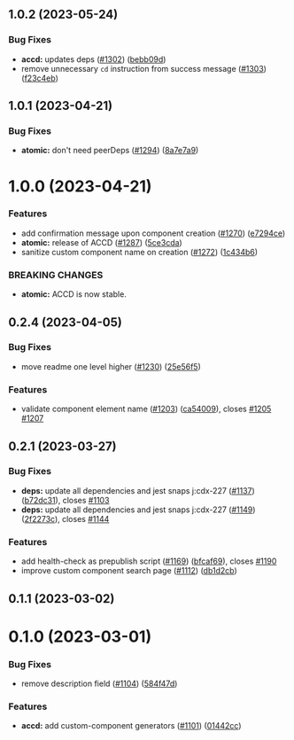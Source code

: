 ## 1.0.2 (2023-05-24)

### Bug Fixes

- **accd:** updates deps ([#1302](https://github.com/coveo/cli/issues/1302)) ([bebb09d](https://github.com/coveo/cli/commits/bebb09dca354cb33efaceffe844706d191a400c5))
- remove unnecessary `cd` instruction from success message ([#1303](https://github.com/coveo/cli/issues/1303)) ([f23c4eb](https://github.com/coveo/cli/commits/f23c4eb2d2b3fdf0c77e22f078396b76eadd32d1))

## 1.0.1 (2023-04-21)

### Bug Fixes

- **atomic:** don't need peerDeps ([#1294](https://github.com/coveo/cli/issues/1294)) ([8a7e7a9](https://github.com/coveo/cli/commits/8a7e7a9ae60b3837d2e3820d1af824756e4db549))

# 1.0.0 (2023-04-21)

### Features

- add confirmation message upon component creation ([#1270](https://github.com/coveo/cli/issues/1270)) ([e7294ce](https://github.com/coveo/cli/commits/e7294ce591b4c5b62ae63c3037b4ceb8c69f2d87))
- **atomic:** release of ACCD ([#1287](https://github.com/coveo/cli/issues/1287)) ([5ce3cda](https://github.com/coveo/cli/commits/5ce3cda28a7a68ec1cef34e49f60b8f1e82da4b0))
- sanitize custom component name on creation ([#1272](https://github.com/coveo/cli/issues/1272)) ([1c434b6](https://github.com/coveo/cli/commits/1c434b6c83fe688f37ff843c90aa01e84a5a1129))

### BREAKING CHANGES

- **atomic:** ACCD is now stable.

## 0.2.4 (2023-04-05)

### Bug Fixes

- move readme one level higher ([#1230](https://github.com/coveo/cli/issues/1230)) ([25e56f5](https://github.com/coveo/cli/commits/25e56f554ba0307c643e30873328b7ab6d88f037))

### Features

- validate component element name ([#1203](https://github.com/coveo/cli/issues/1203)) ([ca54009](https://github.com/coveo/cli/commits/ca54009607fcf44fdb4087be1f8bb72e81230c40)), closes [#1205](https://github.com/coveo/cli/issues/1205) [#1207](https://github.com/coveo/cli/issues/1207)

## 0.2.1 (2023-03-27)

### Bug Fixes

- **deps:** update all dependencies and jest snaps j:cdx-227 ([#1137](https://github.com/coveo/cli/issues/1137)) ([b72dc31](https://github.com/coveo/cli/commits/b72dc314043174ef9afaadb03e066c8830d7acc1)), closes [#1103](https://github.com/coveo/cli/issues/1103)
- **deps:** update all dependencies and jest snaps j:cdx-227 ([#1149](https://github.com/coveo/cli/issues/1149)) ([2f2273c](https://github.com/coveo/cli/commits/2f2273c7d86f2a2a8414ebbdf8cddb800c888e96)), closes [#1144](https://github.com/coveo/cli/issues/1144)

### Features

- add health-check as prepublish script ([#1169](https://github.com/coveo/cli/issues/1169)) ([bfcaf69](https://github.com/coveo/cli/commits/bfcaf69497a42c10a43c2dd0435a82313d04bcbc)), closes [#1190](https://github.com/coveo/cli/issues/1190)
- improve custom component search page ([#1112](https://github.com/coveo/cli/issues/1112)) ([db1d2cb](https://github.com/coveo/cli/commits/db1d2cbf6bad6ecd3413e73d33d6ee400e5b8ade))

## 0.1.1 (2023-03-02)

# 0.1.0 (2023-03-01)

### Bug Fixes

- remove description field ([#1104](https://github.com/coveo/cli/issues/1104)) ([584f47d](https://github.com/coveo/cli/commits/584f47d8d9f341f23e13322802b2317c6b150448))

### Features

- **accd:** add custom-component generators ([#1101](https://github.com/coveo/cli/issues/1101)) ([01442cc](https://github.com/coveo/cli/commits/01442ccdb7065c1e9ca5852084f846f2814501d0))
